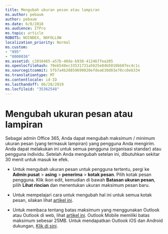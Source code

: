 ```yaml
---
title: Mengubah ukuran pesan atau lampiran
ms.author: pebaum
author: pebaum
ms.date: 6/8/2018
ms.audience: ITPro
ms.topic: article
ROBOTS: NOINDEX, NOFOLLOW
localization_priority: Normal
ms.custom:
- "895"
- "8000036"
ms.assetid: c2016465-a57b-40da-b938-412467fea205
ms.openlocfilehash: 70eb548ec33531731a5625e84b5010bb07ec4c1c
ms.sourcegitcommit: 5fb7a4b28859690020efdea630d03e70cc0e6334
ms.translationtype: MT
ms.contentlocale: id-ID
ms.lasthandoff: 06/28/2019
ms.locfileid: "35362548"
---
```

# <a name="changing-message-or-attachment-size"></a>Mengubah ukuran pesan atau lampiran

Sebagai admin Office 365, Anda dapat mengubah maksimum / minimum ukuran pesan (yang termasuk lampiran) yang pengguna Anda mengirim. Anda dapat melakukan ini untuk semua pengguna (organisasi standar) atau pengguna individu. Setelah Anda mengubah setelan ini, dibutuhkan sekitar 30 menit untuk masuk ke efek.
  
- Untuk mengubah ukuran pesan untuk pengguna tertentu, pergi ke **Admin pusat** \> **asing** \> **penerima** \> **kotak pesan**. Pilih kotak pesan pengguna. Klik ikon edit, kemudian di bawah **Batasan ukuran pesan**, pilih **Lihat rincian** dan menentukan ukuran maksimum pesan baru.

- Untuk mempelajari cara untuk mengubah hal ini untuk semua kotak pesan, silakan lihat [artikel ini](https://www.microsoft.com/microsoft-365/blog/2015/04/15/office-365-now-supports-larger-email-messages-up-to-150-mb/).

- Untuk membaca tentang batas maksimum yang menggunakan Outlook atau Outlook di web, lihat [artikel ini](https://technet.microsoft.com/library/exchange-online-limits.aspx#MessageLimits). Outlook Mobile memiliki batas maksimum sebesar 25MB. Untuk mendapatkan Outlook iOS dan Android dukungan, [Klik di sini](https://support.office.com/article/Get-in-app-help-for-Outlook-for-iOS-and-Android-218a22d1-9fa5-4889-b689-de1c63493243).
